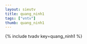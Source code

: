 ```yaml
--- 
layout: sieutv
title: quang_ninh1
tags: ["vntv"]
thumb: quang_ninh1
---
```

{% include tvadv key=quang_ninh1 %}
